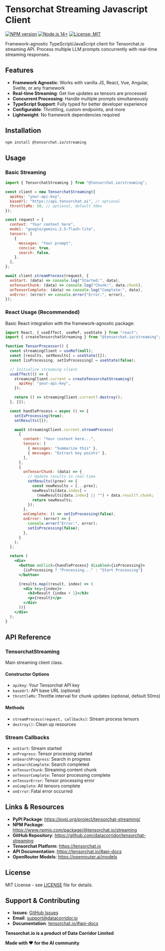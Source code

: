 # Tensorchat Streaming Javascript Client

[![NPM version](https://badge.fury.io/js/@tensorchat.io%2Fstreaming.svg)](https://badge.fury.io/js/@tensorchat.io%2Fstreaming)
[![Node.js 14+](https://img.shields.io/badge/node.js-14+-blue.svg)](https://nodejs.org/downloads/)
[![License: MIT](https://img.shields.io/badge/License-MIT-yellow.svg)](https://opensource.org/licenses/MIT)

Framework-agnostic TypeScript/JavaScript client for Tensorchat.io streaming API. Process multiple LLM prompts concurrently with real-time streaming responses.

## Features

- **Framework Agnostic**: Works with vanilla JS, React, Vue, Angular, Svelte, or any framework
- **Real-time Streaming**: Get live updates as tensors are processed
- **Concurrent Processing**: Handle multiple prompts simultaneously
- **TypeScript Support**: Fully typed for better developer experience
- **Configurable**: Throttling, custom endpoints, and more
- **Lightweight**: No framework dependencies required

<!-- ## Models & API Access

- **400+ Models Available**: Access over 400 language models through [Openrouter](https://openrouter.ai) integration
- **API Key**: Obtain your API key from [tensorchat.io](https://tensorchat.io) to get started
- **Multiple Providers**: Support for OpenAI, Anthropic, Google, and many other model providers through a unified interface -->

## Installation

```bash
npm install @tensorchat.io/streaming
```

## Usage

### Basic Streaming

```javascript
import { TensorchatStreaming } from "@tensorchat.io/streaming";

const client = new TensorchatStreaming({
  apiKey: "your-api-key",
  baseUrl: "https://api.tensorchat.ai", // optional
  throttleMs: 50, // optional, default 50ms
});

const request = {
  context: "Your context here",
  model: "google/gemini-2.5-flash-lite",
  tensors: [
    {
      messages: "Your prompt",
      concise: true,
      search: false,
    },
  ],
};

await client.streamProcess(request, {
  onStart: (data) => console.log("Started:", data),
  onTensorChunk: (data) => console.log("Chunk:", data.chunk),
  onTensorComplete: (data) => console.log("Complete:", data),
  onError: (error) => console.error("Error:", error),
});
```

### React Usage (Recommended)

Basic React integration with the framework-agnostic package:

```jsx
import React, { useEffect, useRef, useState } from "react";
import { createTensorchatStreaming } from "@tensorchat.io/streaming";

function TensorProcessor() {
  const streamingClient = useRef(null);
  const [results, setResults] = useState([]);
  const [isProcessing, setIsProcessing] = useState(false);

  // Initialize streaming client
  useEffect(() => {
    streamingClient.current = createTensorchatStreaming({
      apiKey: "your-api-key",
    });

    return () => streamingClient.current?.destroy();
  }, []);

  const handleProcess = async () => {
    setIsProcessing(true);
    setResults([]);

    await streamingClient.current.streamProcess(
      {
        content: "Your content here...",
        tensors: [
          { messages: "Summarize this" },
          { messages: "Extract key points" },
        ],
      },
      {
        onTensorChunk: (data) => {
          // Update results in real-time
          setResults((prev) => {
            const newResults = [...prev];
            newResults[data.index] =
              (newResults[data.index] || "") + data.result?.chunk;
            return newResults;
          });
        },
        onComplete: () => setIsProcessing(false),
        onError: (error) => {
          console.error("Error:", error);
          setIsProcessing(false);
        },
      }
    );
  };

  return (
    <div>
      <button onClick={handleProcess} disabled={isProcessing}>
        {isProcessing ? "Processing..." : "Start Processing"}
      </button>

      {results.map((result, index) => (
        <div key={index}>
          <h3>Result {index + 1}</h3>
          <p>{result}</p>
        </div>
      ))}
    </div>
  );
}
```

## API Reference

### TensorchatStreaming

Main streaming client class.

#### Constructor Options

- `apiKey`: Your Tensorchat API key
- `baseUrl`: API base URL (optional)
- `throttleMs`: Throttle interval for chunk updates (optional, default 50ms)

#### Methods

- `streamProcess(request, callbacks)`: Stream process tensors
- `destroy()`: Clean up resources

### Stream Callbacks

- `onStart`: Stream started
- `onProgress`: Tensor processing started
- `onSearchProgress`: Search in progress
- `onSearchComplete`: Search completed
- `onTensorChunk`: Streaming content chunk
- `onTensorComplete`: Tensor processing complete
- `onTensorError`: Tensor processing error
- `onComplete`: All tensors complete
- `onError`: Fatal error occurred

## Links & Resources

- **PyPI Package**: https://pypi.org/project/tensorchat-streaming/
- **NPM Package**: https://www.npmjs.com/package/@tensorchat.io/streaming
- **GitHub Repository**: https://github.com/datacorridor/tensorchat-streaming
- **Tensorchat Platform**: https://tensorchat.io
- **API Documentation**: https://tensorchat.io/#api-docs
- **OpenRouter Models**: https://openrouter.ai/models

## License

MIT License - see [LICENSE](LICENSE) file for details.

## Support & Contributing

- **Issues**: [GitHub Issues](https://github.com/datacorridor/tensorchat-streaming/issues)
- **Email**: support@datacorridor.io
- **Documentation**: [tensorchat.io/#api-docs](https://tensorchat.io/#api-docs)

**Tensorchat.io is a product of Data Corridor Limited**

**Made with ❤️ for the AI community**
